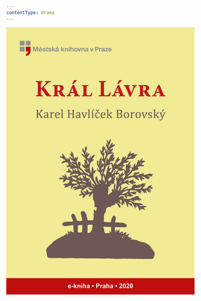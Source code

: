 ```yaml
---
contentType: drama
---
```


<section>

![obalka_kral_lavra2.jpg](./resources/obalka_kral_lavra2_fmt.jpeg)

</section>
